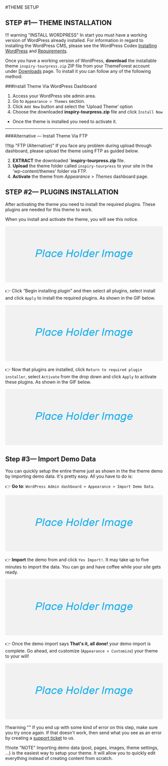 #THEME SETUP

## STEP #1— THEME INSTALLATION

!!! warning "INSTALL WORDPRESS"
    In start you must have a working version of WordPress already installed. For information in regard to installing the WordPress CMS, please see the WordPress Codex [Installing WordPress](http://codex.wordpress.org/Installing_WordPress) and [Requirements](https://wordpress.org/about/requirements/).

Once you have a working version of WordPress, **download** the installable theme `inspiry-tourpress.zip` ZIP file from your ThemeForest account under [Downloads](https://themeforest.net/downloads) page. To install it you can follow any of the following method:

###Install Theme Via WordPress Dashboard

1. Access your WordPress site admin area. 
2. Go to `Appearance > Themes` section.
3. Click `Add New` button and select the ‘Upload Theme’ option
4. Choose the downloaded **inspiry-tourpress.zip** file and click `Install Now`
- Once the theme is installed you need to activate it.

---

###Alternative — Install Theme Via FTP

!!!tip "FTP (Alternative)"
    If you face any problem during upload through dashboard, please upload the theme using FTP as guided below.

2. **EXTRACT** the downloaded **`inspiry-tourpress.zip** file.
3. **Upload** the theme folder called `inspiry-tourpress` to your site in the 'wp-content/themes' folder via FTP.
4. **Activate** the theme from *Appearance > Themes* dashboard page.

## STEP #2— PLUGINS INSTALLATION

After activating the theme you need to install the required plugins. These plugins are needed for this theme to work. 

When you install and activate the theme, you will see this notice. 

![img](img/placeholder.jpg)

:point_right: Click “Begin installing plugin” and then select all plugins, select install and click `Apply` to install the required plugins. As shown in the GIF below.

![img](img/placeholder.jpg)

:point_right: Now that plugins are installed, click `Return to required plugin installer`, select `Activate` from the drop down and click `Apply` to activate these plugins. As shown in the GIF below.

![img](img/placeholder.jpg)


## Step #3— Import Demo Data

You can quickly setup the entire theme just as shown in the the theme demo by importing demo data. It's pretty easy. All you have to do is:

:point_right: **Go to**: `WordPress Admin dashboard > Appearance > Import Demo Data`.

![img](img/placeholder.jpg)

:point_right: **Import** the demo from and click `Yes Import!`. It may take up to five minutes to import the data. You can go and have coffee while your site gets ready. 

![img](img/placeholder.jpg)

:point_right: Once the demo import says **That's it, all done!** your demo import is complete. Go ahead, and customize (`Appearance > Customize`) your theme to your will!

![img](img/placeholder.jpg)

!!!warning ""
    If you end up with some kind of error on this step, make sure you try once again. If that doesn't work, then send what you see as an error by creating a [support ticket](https://support.inspirythemes.com/ask-question/) to us.

!!!note "NOTE"
    Importing demo data (post, pages, images, theme settings, ...) is the easiest way to setup your theme.  It will allow you to quickly edit everything instead of creating content from scratch.

